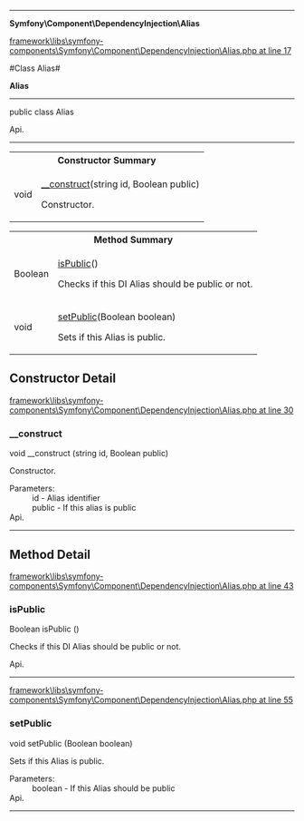 

- - -

**Symfony\Component\DependencyInjection\Alias**


<a href="https://github.com/JeyDotC/Hirudo/blob/master/framework/libs/symfony-components/Symfony/Component/DependencyInjection/Alias.php#L17" >framework\libs\symfony-components\Symfony\Component\DependencyInjection\Alias.php at line 17</a>

#Class Alias#

**Alias**




- - -

<p class="signature"><span class='k'>public  class</span> <span class='nx'>Alias</span></p>

<div class="comment" id="overview_description"><p></p></div>

<dl>
<dt>Api.</dt>
</dl>


- - -

<table id="summary_constructor">
<tr><th colspan="2">Constructor Summary</th></tr>
<tr>
<td><span class='k'></span> <span class='nx'>void</span></td>
<td class="description"><p class="name"><a href="#__construct">__construct</a>(string id, Boolean public)</p><p class="description">Constructor.</p></td>
</tr>
</table>

<table id="summary_method">
<tr><th colspan="2">Method Summary</th></tr>
<tr>
<td><span class='k'></span> <span class='nx'>Boolean</span></td>
<td class="description"><p class="name"><a href="#ispublic">isPublic</a>()</p><p class="description">Checks if this DI Alias should be public or not.</p></td>
</tr>
<tr>
<td><span class='k'></span> <span class='nx'>void</span></td>
<td class="description"><p class="name"><a href="#setpublic">setPublic</a>(Boolean boolean)</p><p class="description">Sets if this Alias is public.</p></td>
</tr>
</table>

<h2 id="detail_method">Constructor Detail</h2>

<a href="https://github.com/JeyDotC/Hirudo/blob/master/framework/libs/symfony-components/Symfony/Component/DependencyInjection/Alias.php#L30" >framework\libs\symfony-components\Symfony\Component\DependencyInjection\Alias.php at line 30</a>

<h3 id="__construct">__construct</h3>
<span class='k'></span> <span class='nx'>void</span> <span class='nf'>__construct</span> (string id, Boolean public)

<div class="details">
<p>Constructor.</p><dl>
<dt>Parameters:</dt>
<dd>id - Alias identifier</dd>
<dd>public - If this alias is public</dd>
<dt>Api.</dt>
</dl>

</div>

- - -

<h2 id="detail_method">Method Detail</h2>

<a href="https://github.com/JeyDotC/Hirudo/blob/master/framework/libs/symfony-components/Symfony/Component/DependencyInjection/Alias.php#L43" >framework\libs\symfony-components\Symfony\Component\DependencyInjection\Alias.php at line 43</a>

<h3 id="isPublic()">isPublic</h3>
<span class='k'></span> <span class='nx'>Boolean</span> <span class='nf'>isPublic</span> ()

<div class="details">
<p>Checks if this DI Alias should be public or not.</p><dl>
<dt>Api.</dt>
</dl>

</div>

- - -


<a href="https://github.com/JeyDotC/Hirudo/blob/master/framework/libs/symfony-components/Symfony/Component/DependencyInjection/Alias.php#L55" >framework\libs\symfony-components\Symfony\Component\DependencyInjection\Alias.php at line 55</a>

<h3 id="setPublic()">setPublic</h3>
<span class='k'></span> <span class='nx'>void</span> <span class='nf'>setPublic</span> (Boolean boolean)

<div class="details">
<p>Sets if this Alias is public.</p><dl>
<dt>Parameters:</dt>
<dd>boolean - If this Alias should be public</dd>
<dt>Api.</dt>
</dl>

</div>

- - -

